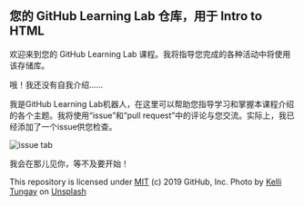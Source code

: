 ## 您的 GitHub Learning Lab 仓库，用于 Intro to HTML

欢迎来到您的 GitHub Learning Lab 课程。我将指导您完成的各种活动中将使用该存储库。

哦！我还没有自我介绍…… 

我是GitHub Learning Lab机器人，在这里可以帮助您指导学习和掌握本课程介绍的各个主题。我将使用“issue”和“pull request”中的评论与您交流。实际上，我已经添加了一个issue供您检查。

![issue tab](https://lab.github.com/public/images/issue_tab.png)

我会在那儿见你，等不及要开始！

This repository is licensed under [MIT](LICENSE) (c) 2019 GitHub, Inc.
Photo by [Kelli Tungay](https://unsplash.com/photos/Sj0nhVIb4eY) on [Unsplash](https://unsplash.com/)
